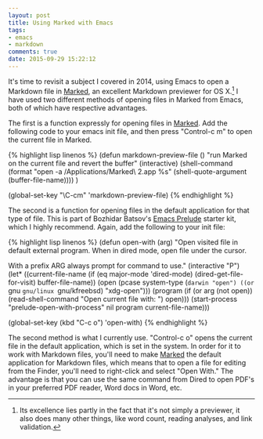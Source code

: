 ```yaml
---
layout: post
title: Using Marked with Emacs
tags:
- emacs
- markdown
comments: true
date: 2015-09-29 15:22:12
---
```


It's time to revisit a subject I covered in 2014, using Emacs to open a Markdown file in [Marked][marked], an excellent Markdown previewer for OS X.[^1] I have used two different methods of opening files in Marked from Emacs, both of which have respective advantages.

The first is a function expressly for opening files in [Marked][marked]. Add the following code to your emacs init file, and then press "Control-c m" to open the current file in Marked.

{% highlight lisp linenos %}
(defun markdown-preview-file ()
  "run Marked on the current file and revert the buffer"
  (interactive)
  (shell-command
   (format "open -a /Applications/Marked\\ 2.app %s"
           (shell-quote-argument (buffer-file-name))))
  )

(global-set-key "\C-cm" 'markdown-preview-file)
{% endhighlight %}

The second is a function for opening files in the default application for that type of file. This is part of Bozhidar Batsov's [Emacs Prelude][prelude] starter kit, which I highly recommend. Again, add the following to your init file:


{% highlight lisp linenos %}
(defun open-with (arg)
  "Open visited file in default external program.
When in dired mode, open file under the cursor.

With a prefix ARG always prompt for command to use."
  (interactive "P")
  (let* ((current-file-name
          (if (eq major-mode 'dired-mode)
              (dired-get-file-for-visit)
            buffer-file-name))
         (open (pcase system-type
                 (`darwin "open")
                 ((or `gnu `gnu/linux `gnu/kfreebsd) "xdg-open")))
         (program (if (or arg (not open))
                      (read-shell-command "Open current file with: ")
                    open)))
					(start-process "prelude-open-with-process" nil program current-file-name)))

(global-set-key (kbd "C-c o") 'open-with)
{% endhighlight %}

The second method is what I currently use. "Control-c o" opens the current file in the default application, which is set in the system. In order for it to work with Markdown files, you'll need to make [Marked][marked] the default application for Markdown files, which means that to open a file for editing from the Finder, you'll need to right-click and select "Open With." The advantage is that you can use the same command from Dired to open PDF's in your preferred PDF reader, Word docs in Word, etc.

[^1]: Its excellence lies partly in the fact that it's not simply a previewer, it also does many other things, like word count, reading analyses, and link validation.

[marked]: http://marked2app.com/

[prelude]: http://batsov.com/prelude/




